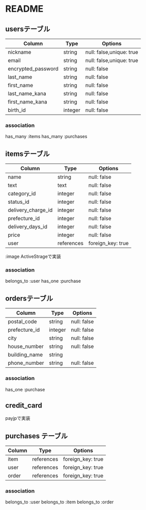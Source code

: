 # README

## usersテーブル

| Column             | Type     | Options                  |
|--------------------|----------|--------------------------|
| nickname           | string   | null: false,unique: true |       
| email              | string   | null: false,unique: true |
| encrypted_password | string   | null: false              |
| last_name          | string   | null: false              | 
| first_name         | string   | null: false              |
| last_name_kana     | string   | null: false              |
| first_name_kana    | string   | null: false              |
| birth_id           | integer  | null: false              |

### association

has_many :items
has_many :purchases


## itemsテーブル

| Column             | Type      | Options           |
|--------------------|-----------|-------------------|
| name               | string    | null: false       |
| text               | text      | null: false       |
| category_id        | integer   | null: false       |
| status_id          | integer   | null: false       |
| delivery_charge_id | integer   | null: false       |
| prefecture_id      | integer   | null: false       |
| delivery_days_id   | integer   | null: false       |
| price              | integer   | null: false       |
| user               | references| foreign_key: true |

:image ActiveStrageで実装

### association

belongs_to :user
has_one :purchase


## ordersテーブル

| Column             | Type      | Options           |
|--------------------|-----------|-------------------|
| postal_code        | string    | null: false       |
| prefecture_id      | integer   | null: false       |
| city               | string    | null: false       |
| house_number       | string    | null: false       |
| building_name      | string    |                   |
| phone_number       | string    | null: false       |


### association
has_one :purchase


## credit_card
payjpで実装


## purchases テーブル
| Column             | Type      | Options           |
|--------------------|-----------|-------------------|
| item               | references| foreign_key: true |
| user               | references| foreign_key: true |
| order              | references| foreign_key: true |

### association
belongs_to :user
belongs_to :item
belongs_to :order